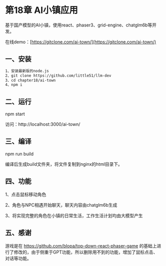 # 第18章 AI小镇应用

基于国产模型的AI小镇，使用react、phaser3、grid-engine、chatglm6b等开发。

在线demo：[https://gitclone.com/ai-town/](https://gitclone.com/ai-town/)

## 一、安装

```bash
1、安装最新版的node.js
2、git clone https://github.com/little51/llm-dev
3、cd chapter18/ai-town
4、npm i
```

## 二、运行

npm start

访问：http://localhost:3000/ai-town/

## 三、编译

npm run build

编译后生成build文件夹，将文件复制到nginx的html目录下。

## 四、功能

1、点击鼠标移动角色

2、角色与NPC相遇开始聊天，聊天内容由chatglm6b生成

3、将实现完整的角色在小镇的日常生活，工作生活计划均由大模型产生

## 五、感谢

游戏是在 https://github.com/blopa/top-down-react-phaser-game 的基础上进行了修改的，由于侧重于GPT功能，所以删除用不到的功能，增加了鼠标点击、对话等功能。